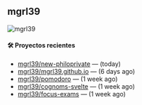 ## mgrl39 
<p align="left"> <img src="https://komarev.com/ghpvc/?username=mgrbl&label=Profile%20views&color=0e75b6&style=flat" alt="mgrl39" /> </p>












#### 🛠 Proyectos recientes

- [mgrl39/new-philoprivate](https://github.com/mgrl39/new-philoprivate) —  (today)
- [mgrl39/mgrl39.github.io](https://github.com/mgrl39/mgrl39.github.io) —  (6 days ago)
- [mgrl39/pomodoro](https://github.com/mgrl39/pomodoro) —  (1 week ago)
- [mgrl39/cognoms-svelte](https://github.com/mgrl39/cognoms-svelte) —  (1 week ago)
- [mgrl39/focus-exams](https://github.com/mgrl39/focus-exams) —  (1 week ago)




